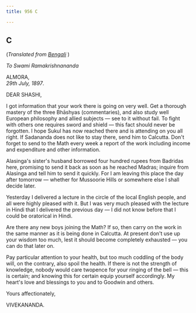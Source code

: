 ```yaml
---
title: 956 C

---
```

  

  


## C

(*Translated from [Bengali](b7361e8100.pdf)* )

*To Swami Ramakrishnananda*

ALMORA,  
*29th July, 1897*.

DEAR SHASHI,

I got information that your work there is going on very well. Get a
thorough mastery of the three Bhāshyas (commentaries), and also study
well European philosophy and allied subjects — see to it without fail.
To fight with others one requires sword and shield — this fact should
never be forgotten. I hope Sukul has now reached there and is attending
on you all right. If Sadananda does not like to stay there, send him to
Calcutta. Don't forget to send to the Math every week a report of the
work including income and expenditure and other information.

Alasinga's sister's husband borrowed four hundred rupees from Badridas
here, promising to send it back as soon as he reached Madras; inquire
from Alasinga and tell him to send it quickly. For I am leaving this
place the day after tomorrow — whether for Mussoorie Hills or somewhere
else I shall decide later.

Yesterday I delivered a lecture in the circle of the local English
people, and all were highly pleased with it. But I was very much pleased
with the lecture in Hindi that I delivered the previous day — I did not
know before that I could be oratorical in Hindi.

Are there any new boys joining the Math? If so, then carry on the work
in the same manner as it is being done in Calcutta. At present don't use
up your wisdom too much, lest it should become completely exhausted —
you can do that later on.

Pay particular attention to your health, but too much coddling of the
body will, on the contrary, also spoil the health. If there is not the
strength of knowledge, nobody would care twopence for your ringing of
the bell — this is certain; and knowing this for certain equip yourself
accordingly. My heart's love and blessings to you and to Goodwin and
others.

Yours affectionately,

VIVEKANANDA.